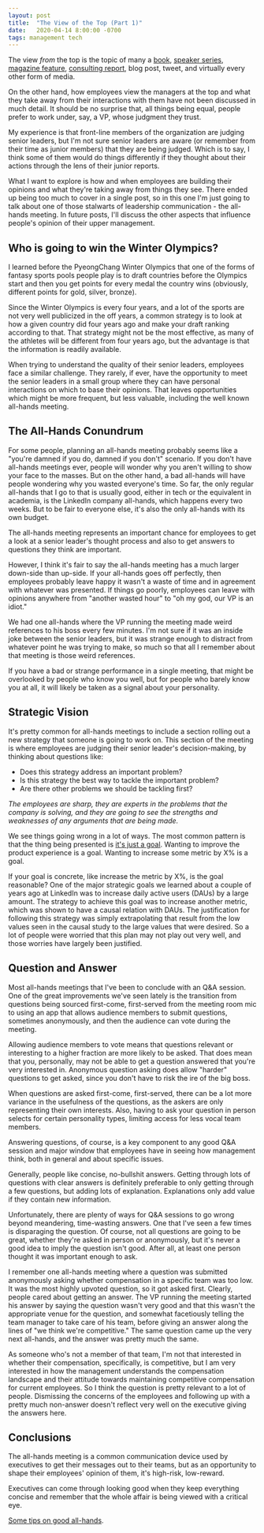 ```yaml
---
layout: post
title:  "The View of the Top (Part 1)"
date:   2020-04-14 8:00:00 -0700
tags: management tech
---
```

The view _from_ the top is the topic of many a [book](https://www.amazon.com/dp/B00JT8K39C/ref=dp-kindle-redirect?_encoding=UTF8&btkr=1), [speaker series](https://www.gsb.stanford.edu/experience/learning/guest-speakers/view-top), [magazine feature](https://www.forbes.com/views-from-the-top/#4a83328c4b81), [consulting report](https://home.kpmg/xx/en/home/insights/2015/10/view-from-top.html), blog post, tweet, and virtually every other form of media.

On the other hand, how employees view the managers at the top and what they take away from their interactions with them have not been discussed in much detail. It should be no surprise that, all things being equal, people prefer to work under, say, a VP, whose judgment they trust.

My experience is that front-line members of the organization are judging senior leaders, but I'm not sure senior leaders are aware (or remember from their time as junior members) that they are being judged. Which is to say, I think some of them would do things differently if they thought about their actions through the lens of their junior reports.

What I want to explore is how and when employees are building their opinions and what they're taking away from things they see. There ended up being too much to cover in a single post, so in this one I'm just going to talk about one of those stalwarts of leadership communication - the all-hands meeting. In future posts, I'll discuss the other aspects that influence people's opinion of their upper management.

## Who is going to win the Winter Olympics?

I learned before the PyeongChang Winter Olympics that one of the forms of fantasy sports pools people play is to draft countries before the Olympics start and then you get points for every medal the country wins (obviously, different points for gold, silver, bronze).

Since the Winter Olympics is every four years, and a lot of the sports are not very well publicized in the off years, a common strategy is to look at how a given country did four years ago and make your draft ranking according to that. That strategy might not be the most effective, as many of the athletes will be different from four years ago, but the advantage is that the information is readily available.

When trying to understand the quality of their senior leaders, employees face a similar challenge. They rarely, if ever, have the opportunity to meet the senior leaders in a small group where they can have personal interactions on which to base their opinions. That leaves opportunities which might be more frequent, but less valuable, including the well known all-hands meeting.

## The All-Hands Conundrum

For some people, planning an all-hands meeting probably seems like a "you're damned if you do, damned if you don't" scenario. If you don't have all-hands meetings ever, people will wonder why you aren't willing to show your face to the masses. But on the other hand, a bad all-hands will have people wondering why you wasted everyone's time. So far, the only regular all-hands that I go to that is usually good, either in tech or the equivalent in academia, is the LinkedIn company all-hands, which happens every two weeks. But to be fair to everyone else, it's also the only all-hands with its own budget.

The all-hands meeting represents an important chance for employees to get a look at a senior leader's thought process and also to get answers to questions they think are important.

However, I think it's fair to say the all-hands meeting has a much larger down-side than up-side. If your all-hands goes off perfectly, then employees probably leave happy it wasn't a waste of time and in agreement with whatever was presented. If things go poorly, employees can leave with opinions anywhere from "another wasted hour" to "oh my god, our VP is an idiot."

We had one all-hands where the VP running the meeting made weird references to his boss every few minutes. I'm not sure if it was an inside joke between the senior leaders, but it was strange enough to distract from whatever point he was trying to make, so much so that all I remember about that meeting is those weird references.

If you have a bad or strange performance in a single meeting, that might be overlooked by people who know you well, but for people who barely know you at all, it will likely be taken as a signal about your personality. 

## Strategic Vision

It's pretty common for all-hands meetings to include a section rolling out a new strategy that someone is going to work on. This section of the meeting is where employees are judging their senior leader's decision-making, by thinking about questions like:

- Does this strategy address an important problem?
- Is this strategy the best way to tackle the important problem?
- Are there other problems we should be tackling first?

*The employees are sharp, they are experts in the problems that the company is solving, and they are going to see the strengths and weaknesses of any arguments that are being made.*

We see things going wrong in a lot of ways. The most common pattern is that the thing being presented is [it's just a goal](https://hbr.org/2017/11/many-strategies-fail-because-theyre-not-actually-strategies). Wanting to improve the product experience is a goal. Wanting to increase some metric by X% is a goal.

If your goal is concrete, like increase the metric by X%, is the goal reasonable? One of the major strategic goals we learned about a couple of years ago at LinkedIn was to increase daily active users (DAUs) by a large amount. The strategy to achieve this goal was to increase another metric, which was shown to have a causal relation with DAUs. The justification for following this strategy was simply extrapolating that result from the low values seen in the causal study to the large values that were desired. So a lot of people were worried that this plan may not play out very well, and those worries have largely been justified.

## Question and Answer

Most all-hands meetings that I've been to conclude with an Q&A session. One of the great improvements we've seen lately is the transition from questions being sourced first-come, first-served from the meeting room mic to using an app that allows audience members to submit questions, sometimes anonymously, and then the audience can vote during the meeting.

Allowing audience members to vote means that questions relevant or interesting to a higher fraction are more likely to be asked. That does mean that you, personally, may not be able to get a question answered that you're very interested in. Anonymous question asking does allow "harder" questions to get asked, since you don't have to risk the ire of the big boss.

When questions are asked first-come, first-served, there can be a lot more variance in the usefulness of the questions, as the askers are only representing their own interests. Also, having to ask your question in person selects for certain personality types, limiting access for less vocal team members.

Answering questions, of course, is a key component to any good Q&A session and major window that employees have in seeing how management think, both in general and about specific issues.

Generally, people like concise, no-bullshit answers. Getting through lots of questions with clear answers is definitely preferable to only getting through a few questions, but adding lots of explanation. Explanations only add value if they contain new information.

Unfortunately, there are plenty of ways for Q&A sessions to go wrong beyond meandering, time-wasting answers. One that I've seen a few times is disparaging the question. Of course, not all questions are going to be great, whether they're asked in person or anonymously, but it's never a good idea to imply the question isn't good. After all, at least one person thought it was important enough to ask.

I remember one all-hands meeting where a question was submitted anonymously asking whether compensation in a specific team was too low. It was the most highly upvoted question, so it got asked first. Clearly, people cared about getting an answer. The VP running the meeting started his answer by saying the question wasn't very good and that this wasn't the appropriate venue for the question, and somewhat facetiously telling the team manager to take care of his team, before giving an answer along the lines of "we think we're competitive." The same question came up the very next all-hands, and the answer was pretty much the same.

As someone who's not a member of that team, I'm not that interested in whether their compensation, specifically, is competitive, but I am very interested in how the management understands the compensation landscape and their attitude towards maintaining competitive compensation for current employees. So I think the question is pretty relevant to a lot of people. Dismissing the concerns of the employees and following up with a pretty much non-answer doesn't reflect very well on the executive giving the answers here.

## Conclusions
The all-hands meeting is a common communication device used by executives to get their messages out to their teams, but as an opportunity to shape their employees' opinion of them, it's high-risk, low-reward.

Executives can come through looking good when they keep everything concise and remember that the whole affair is being viewed with a critical eye.



[Some tips on good all-hands](https://www.atlassian.com/blog/teamwork/how-to-create-better-all-hands-meetings).

